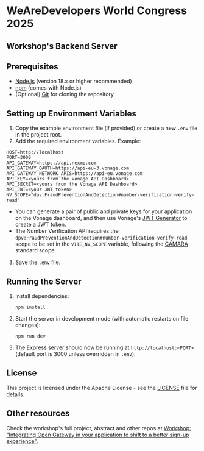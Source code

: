 # WeAreDevelopers World Congress 2025
## Workshop's Backend Server

## Prerequisites

- [Node.js](https://nodejs.org/) (version 18.x or higher recommended)
- [npm](https://www.npmjs.com/) (comes with Node.js)
- (Optional) [Git](https://git-scm.com/) for cloning the repository

## Setting up Environment Variables

1. Copy the example environment file (if provided) or create a new `.env` file in the project root.
2. Add the required environment variables. Example:

```
HOST=http://localhost
PORT=3000
API_GATEWAY=https://api.nexmo.com
API_GATEWAY_OAUTH=https://api-eu-3.vonage.com
API_GATEWAY_NETWORK_APIS=https://api-eu.vonage.com
API_KEY=<yours from the Vonage API Dashboard>
API_SECRET=<yours from the Vonage API Dashboard>
API_JWT=<your JWT token>
NV_SCOPE="dpv:FraudPreventionAndDetection#number-verification-verify-read"
```

- You can generate a pair of public and private keys for your application on the Vonage dashboard, and then use Vonage's [JWT Generator](https://developer.vonage.com/en/jwt) to create a JWT token.
- The Number Verification API requires the `dpv:FraudPreventionAndDetection#number-verification-verify-read` scope to be set in the `VITE_NV_SCOPE` variable, following the [CAMARA](https://github.com/camaraproject) standard scope.

3. Save the `.env` file.

## Running the Server

1. Install dependencies:

    ```
    npm install
    ```

2. Start the server in development mode (with automatic restarts on file changes):

    ```
    npm run dev
    ```

3. The Express server should now be running at `http://localhost:<PORT>` (default port is 3000 unless overridden in `.env`).

## License

This project is licensed under the Apache License - see the [LICENSE](LICENSE) file for details.

## Other resources

Check the workshop's full project, abstract and other repos at [Workshop: "Integrating Open Gateway in your application to shift to a better sign-up experience"](https://github.com/Telefonica/ogw-wad2025-workshop).